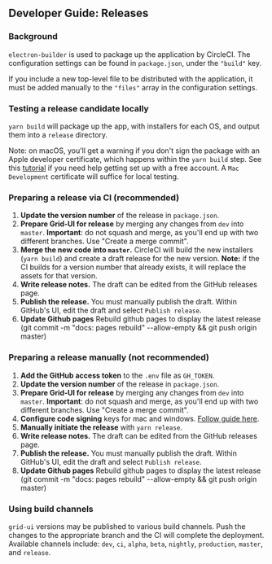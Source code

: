 ## Developer Guide: Releases

### Background

`electron-builder` is used to package up the application by CircleCI. The configuration settings can be found in `package.json`, under the `"build"` key.

If you include a new top-level file to be distributed with the application, it must be added manually to the `"files"` array in the configuration settings.

### Testing a release candidate locally

`yarn build` will package up the app, with installers for each OS, and output them into a `release` directory.

Note: on macOS, you'll get a warning if you don't sign the package with an Apple developer certificate, which happens within the `yarn build` step. See this [tutorial](https://9to5mac.com/2016/03/27/how-to-create-free-apple-developer-account-sideload-apps/) if you need help getting set up with a free account. A `Mac Development` certificate will suffice for local testing.

### Preparing a release via CI (recommended)

1. **Update the version number** of the release in `package.json`.
1. **Prepare Grid-UI for release** by merging any changes from `dev` into `master`. **Important**: do not squash and merge, as you'll end up with two different branches. Use "Create a merge commit".
1. **Merge the new code into `master`.** CircleCI will build the new installers (`yarn build`) and create a draft release for the new version. **Note:** if the CI builds for a version number that already exists, it will replace the assets for that version.
1. **Write release notes.** The draft can be edited from the GitHub releases page.
1. **Publish the release.** You must manually publish the draft. Within GitHub's UI, edit the draft and select `Publish release`.
1. **Update Github pages** Rebuild github pages to display the latest release (git commit -m "docs: pages rebuild" --allow-empty && git push origin master)

### Preparing a release manually (not recommended)

1. **Add the GitHub access token** to the `.env` file as `GH_TOKEN`.
1. **Update the version number** of the release in `package.json`.
1. **Prepare Grid-UI for release** by merging any changes from `dev` into `master`. **Important**: do not squash and merge, as you'll end up with two different branches. Use "Create a merge commit".
1. **Configure code signing** keys for mac and windows. [Follow guide here](https://www.electron.build/code-signing).
1. **Manually initiate the release** with `yarn release`.
1. **Write release notes.** The draft can be edited from the GitHub releases page.
1. **Publish the release.** You must manually publish the draft. Within GitHub's UI, edit the draft and select `Publish release`.
1. **Update Github pages** Rebuild github pages to display the latest release (git commit -m "docs: pages rebuild" --allow-empty && git push origin master)

### Using build channels

`grid-ui` versions may be published to various build channels. Push the changes to the appropriate branch and the CI will complete the deployment. Available channels include: `dev`, `ci`, `alpha`, `beta`, `nightly`, `production`, `master`, and `release`.
